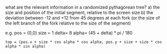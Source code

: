 
what are the relevant information in a randomized pythagorean tree?
a) the size and position of the initial segment, relative to the screen size
b) the deviation between -12 and +12 from 45 degrees at each fork (or the size of the left branch of the fork relative to the size of the segment)

e.g. pos = (0,0)
     size = 1
     delta= 8
     alpha= (45 + delta) * pi / 180 

    top = (pos.x + size * cos alpha * cos alpha, pos.y + size + size * cos alpha * sin alpha)
    

    
